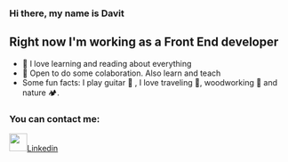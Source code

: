 ### Hi there, my name is Davit

## Right now I'm working as a Front End developer
- 📘 I love learning and reading about everything
- 🌱 Open to do some colaboration. Also learn and teach
- Some fun facts: I play guitar 🎸  , I love traveling 🎒, woodworking 🌳 and nature 🏕.

### You can contact me:
<img height="32" width="32" src="https://cdn.jsdelivr.net/npm/simple-icons@v12/icons/linkedin.svg/0A66C2/ffffff" /><a href="">Linkedin</a>